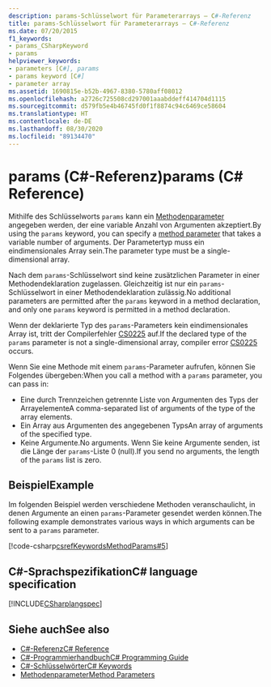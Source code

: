 ```yaml
---
description: params-Schlüsselwort für Parameterarrays – C#-Referenz
title: params-Schlüsselwort für Parameterarrays – C#-Referenz
ms.date: 07/20/2015
f1_keywords:
- params_CSharpKeyword
- params
helpviewer_keywords:
- parameters [C#], params
- params keyword [C#]
- parameter array
ms.assetid: 1690815e-b52b-4967-8380-5780aff08012
ms.openlocfilehash: a2726c725508cd297001aaabddeff414704d1115
ms.sourcegitcommit: d579fb5e4b46745fd0f1f8874c94c6469ce58604
ms.translationtype: HT
ms.contentlocale: de-DE
ms.lasthandoff: 08/30/2020
ms.locfileid: "89134470"
---
```

# <a name="params-c-reference"></a><span data-ttu-id="c1b60-103">params (C#-Referenz)</span><span class="sxs-lookup"><span data-stu-id="c1b60-103">params (C# Reference)</span></span>

<span data-ttu-id="c1b60-104">Mithilfe des Schlüsselworts `params` kann ein [Methodenparameter](method-parameters.md) angegeben werden, der eine variable Anzahl von Argumenten akzeptiert.</span><span class="sxs-lookup"><span data-stu-id="c1b60-104">By using the `params` keyword, you can specify a [method parameter](method-parameters.md) that takes a variable number of arguments.</span></span> <span data-ttu-id="c1b60-105">Der Parametertyp muss ein eindimensionales Array sein.</span><span class="sxs-lookup"><span data-stu-id="c1b60-105">The parameter type must be a single-dimensional array.</span></span>

<span data-ttu-id="c1b60-106">Nach dem `params`-Schlüsselwort sind keine zusätzlichen Parameter in einer Methodendeklaration zugelassen. Gleichzeitig ist nur ein `params`-Schlüsselwort in einer Methodendeklaration zulässig.</span><span class="sxs-lookup"><span data-stu-id="c1b60-106">No additional parameters are permitted after the `params` keyword in a method declaration, and only one `params` keyword is permitted in a method declaration.</span></span>

<span data-ttu-id="c1b60-107">Wenn der deklarierte Typ des `params`-Parameters kein eindimensionales Array ist, tritt der Compilerfehler [CS0225](../../misc/cs0225.md) auf.</span><span class="sxs-lookup"><span data-stu-id="c1b60-107">If the declared type of the `params` parameter is not a single-dimensional array, compiler error [CS0225](../../misc/cs0225.md) occurs.</span></span>

<span data-ttu-id="c1b60-108">Wenn Sie eine Methode mit einem `params`-Parameter aufrufen, können Sie Folgendes übergeben:</span><span class="sxs-lookup"><span data-stu-id="c1b60-108">When you call a method with a `params` parameter, you can pass in:</span></span>

- <span data-ttu-id="c1b60-109">Eine durch Trennzeichen getrennte Liste von Argumenten des Typs der Arrayelemente</span><span class="sxs-lookup"><span data-stu-id="c1b60-109">A comma-separated list of arguments of the type of the array elements.</span></span>
- <span data-ttu-id="c1b60-110">Ein Array aus Argumenten des angegebenen Typs</span><span class="sxs-lookup"><span data-stu-id="c1b60-110">An array of arguments of the specified type.</span></span>
- <span data-ttu-id="c1b60-111">Keine Argumente.</span><span class="sxs-lookup"><span data-stu-id="c1b60-111">No arguments.</span></span> <span data-ttu-id="c1b60-112">Wenn Sie keine Argumente senden, ist die Länge der `params`-Liste 0 (null).</span><span class="sxs-lookup"><span data-stu-id="c1b60-112">If you send no arguments, the length of the `params` list is zero.</span></span>

## <a name="example"></a><span data-ttu-id="c1b60-113">Beispiel</span><span class="sxs-lookup"><span data-stu-id="c1b60-113">Example</span></span>

<span data-ttu-id="c1b60-114">Im folgenden Beispiel werden verschiedene Methoden veranschaulicht, in denen Argumente an einen `params`-Parameter gesendet werden können.</span><span class="sxs-lookup"><span data-stu-id="c1b60-114">The following example demonstrates various ways in which arguments can be sent to a `params` parameter.</span></span>

[!code-csharp[csrefKeywordsMethodParams#5](~/samples/snippets/csharp/VS_Snippets_VBCSharp/csrefKeywordsMethodParams/CS/csrefKeywordsMethodParams.cs#5)]

## <a name="c-language-specification"></a><span data-ttu-id="c1b60-115">C#-Sprachspezifikation</span><span class="sxs-lookup"><span data-stu-id="c1b60-115">C# language specification</span></span>

[!INCLUDE[CSharplangspec](~/includes/csharplangspec-md.md)]

## <a name="see-also"></a><span data-ttu-id="c1b60-116">Siehe auch</span><span class="sxs-lookup"><span data-stu-id="c1b60-116">See also</span></span>

- [<span data-ttu-id="c1b60-117">C#-Referenz</span><span class="sxs-lookup"><span data-stu-id="c1b60-117">C# Reference</span></span>](../index.md)
- [<span data-ttu-id="c1b60-118">C#-Programmierhandbuch</span><span class="sxs-lookup"><span data-stu-id="c1b60-118">C# Programming Guide</span></span>](../../programming-guide/index.md)
- [<span data-ttu-id="c1b60-119">C#-Schlüsselwörter</span><span class="sxs-lookup"><span data-stu-id="c1b60-119">C# Keywords</span></span>](index.md)
- [<span data-ttu-id="c1b60-120">Methodenparameter</span><span class="sxs-lookup"><span data-stu-id="c1b60-120">Method Parameters</span></span>](method-parameters.md)
